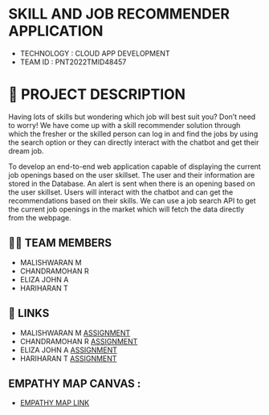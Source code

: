 #  SKILL AND JOB RECOMMENDER APPLICATION

- TECHNOLOGY : CLOUD APP DEVELOPMENT
- TEAM ID     : PNT2022TMID48457

# 📒 PROJECT DESCRIPTION

Having lots of skills but wondering which job will best suit you? Don’t need to worry! We have come up with a skill recommender solution through which the fresher or the skilled person can log in and find the jobs by using the search option or they can directly interact with the chatbot and get their dream job.

To develop an end-to-end web application capable of displaying the current job openings based on the user skillset.  The user and their information are stored in the Database.  An alert is sent when there is an opening based on the user skillset. Users will interact with the chatbot and can get the recommendations based on their skills. We can use a job search API to get the current job openings in the market which will fetch the data directly from the webpage.



## 🧑🏻‍ TEAM MEMBERS

- MALISHWARAN M  
- CHANDRAMOHAN R
- ELIZA JOHN A
- HARIHARAN T

## 🔗 LINKS
- MALISHWARAN M    [ASSIGNMENT](https://github.com/IBM-EPBL/IBM-Project-16735-1659621288/tree/main/Assignments/Team%20Leader) 
- CHANDRAMOHAN R   [ASSIGNMENT](https://github.com/IBM-EPBL/IBM-Project-16735-1659621288/tree/main/Assignments/Team%20Member%201)
- ELIZA JOHN A     [ASSIGNMENT](https://github.com/IBM-EPBL/IBM-Project-16735-1659621288/tree/main/Assignments/Team%20Member%202)
- HARIHARAN T      [ASSIGNMENT](https://github.com/IBM-EPBL/IBM-Project-16735-1659621288/tree/main/Assignments/Team%20Member%203)


## EMPATHY MAP CANVAS :

   - [EMPATHY MAP LINK](https://github.com/IBM-EPBL/IBM-Project-16735-1659621288/blob/main/Project%20Design%20%26%20Planning/Empathy%20Map%20Canvas.pdf)


